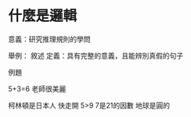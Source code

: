 # 什麼是邏輯

意義：研究推理規則的學問

舉例：
敘述
定義：具有完整的意義，且能辨別真假的句子

例題

5+3=6
老師很美麗

柯林頓是日本人
快走開
5>9
7是21的因數 
地球是圓的
